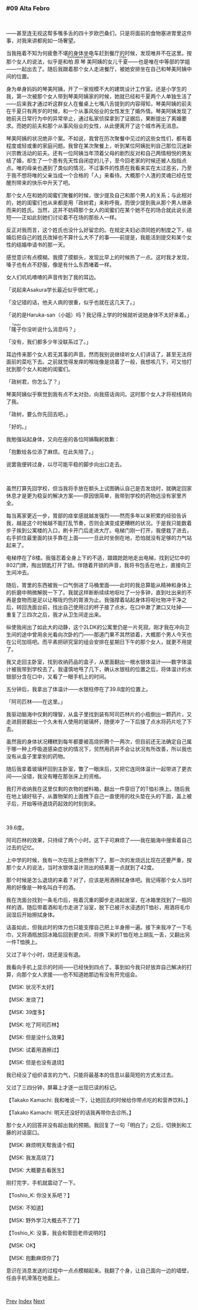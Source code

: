### #09 Alta Febro

&emsp;

——甚至连无视这帮多嘴多舌的四十岁欧巴桑们，只是将面前的食物塞进胃里这件事，对我来讲都宛如一场奢望。

当我拖着不知为何疲惫不堪的身体坐电车赶到餐厅的时候，发现唯并不在这里。按那个女人的说法，似乎是和<ruby><rb>柏原琴美</rb><rt>Kashiwabara Kotomi</rt></ruby>阿姨的女儿<ruby><rb>千夏</rb><rt>Chika</rt></ruby>——也是唯在中等部的学姐——一起出去了。随后我跟着那个女人走进餐厅，被她安排坐在自己和琴美阿姨中间的位置。

身为单身妈妈的琴美阿姨，开了一家规模不大的建筑设计工作室。还是小学生的我，第一次被那个女人带到琴美阿姨家的时候，她就已经和千夏两个人单独生活了——后来我才通过听这群女人在餐桌上七嘴八舌提到的内容得知，琴美阿姨的前夫在千夏只有两岁的时候，和一个从事风俗业的女性发生了婚外情。琴美阿姨发现了她前夫日常行为中的异常举止，通过私家侦探拿到了证据后，果断提出了离婚要求。而她的前夫和那个从事风俗业的女性，从此便离开了这个城市再无消息。

琴美阿姨的状况绝非个案。不如说，我曾在历次聚餐中见过的这些女性们，都有着程度或轻或重的家庭问题。我曾在某次聚餐上，听到某位阿姨批判自己那位沉迷新兴宗教活动的前夫。还有一位阿姨当年顶着父母的剧烈反对和自己两情相悦的男友结了婚，却生了一个患有先天性自闭症的儿子，至今回老家的时候还被人指指点点。唯的母亲也遇到了类似的情况，不过事件的性质在我看来实在太过恶劣，乃至于我不想将唯的父亲当成一个合格的「人」来看待。大概那个人渣的灵魂已经在觉醒剂带来的快乐中升天了吧。

那个女人在和她的闺蜜们聚餐的时候，很少提及自己和那个男人的关系；与此相对的，她的闺蜜们也从来都是用「政树君」来称呼我，而很少提到我从那个男人继承而来的姓氏。当然，这并不妨碍那个女人的闺蜜们在某个她不在的场合就此说长道短——正如此刻她们讨论着不在场的那些人一样。

反正对我而言，这个姓氏也没什么好留恋的。在规定夫妇必须同姓的制度之下，结婚后把自己的姓氏改掉也不算什么大不了的事——前提是，我能活到提交和某个女性的结婚申请书的那一天。

感觉意识有点模糊。我摸了摸额头，发现比早上的时候热了一点。这时我才发现，嗓子也有点不舒服，像是有什么东西堵着一样。

女人们叽叽喳喳的声音传到了我的耳边。

「说起来Asakura学长最近似乎很忙呢。」

「没记错的话，他夫人病的很重，似乎也就在这几天了。」

「说的是Haruka-san（小姐）吗？我记得上学的时候就听说她身体不太好来着。」

「<ruby><rb>隆子</rb><rt>Takako</rt></ruby>你没听说什么消息吗？」

「没有，我们都多少年没联系过了。」

耳边传来那个女人若无其事的声音。然而我别说继续听女人们讲话了，甚至无法将面前的菜吃下去。之前就觉得发痒的喉咙像是烧着了一般，我想咳几下，可又怕打扰到那个女人和她的闺蜜们。

「政树君，你怎么了？」

琴美阿姨似乎察觉到我有点不太对劲，向我搭话询问。这时那个女人才将视线转向了我。

「政树，要么你先回去吧。」

「好的。」

我勉强站起身体，又向在座的各位阿姨鞠躬致歉：

「抱歉给各位添了麻烦。在此失陪了。」

说罢我便转过身，以尽可能平稳的脚步向出口走去。

&emsp;

虽然打算先回学校，但当我将手放在额头上试图确认自己是否发烧时，就确定回家休息才是更为稳妥的解决方案——原因很简单，我带到学校的药物远没有家里齐全。

每当离家更近一步，胃部的痉挛感就越发强烈——然而多年以来积累的经验告诉我，越是这个时候越不能打乱节奏，否则会演变成更糟糕的状况。于是我只能数着步子挨到公寓楼的入口，刷卡开门后走进大厅。电梯门刚一打开，我便栽了进去，右手抓住最里面的扶手靠在上面——一旦此时坐倒在地，恐怕就没有足够的力气站起来了。

电梯停在了8楼。我强忍着全身上下的不适，踉踉跄跄地走出电梯，找到记忆中的802门牌，掏出钥匙打开了锁。伴随着开锁的声音，我将书包丢在地上，直接向卫生间冲去。

随后，胃里的东西被我一口气倒进了马桶里面——此时的我总算能从精神和身体上的折磨中稍微解脱一下了。我就这样断断续续地呕吐了一分多钟，直到吐出来的不再是食物而是足以让喉咙灼伤的胃液为止。我强撑着站起身体将呕吐物冲干净之后，转回洗面台前，找出自己使用过的杯子接了点水，在口中漱了漱口又吐掉——重复了三四次之后，我才从卫生间走出来。

纵使我闹出了如此大的动静，这个2LDK的公寓里仍是一片死寂。刚才我在冲向卫生间的途中曾用余光看向次卧的门——那道门果不其然锁着，大概那个男人今天也在公司加班吧。而平素把研究室的组会安排在星期日下午的那个女人，就更不用提了。

我又走回主卧室，找到收纳药品的盒子，从里面翻出一根水银体温计——数字体温计被我带到学校去了。我谨慎地甩了几下，确认水银柱的位置之后，将体温计的水银部分含在口中，又看了一眼手机上的时间。

五分钟后，我拿出了体温计——水银柱停在了39.8度的位置上。

「阿司匹林——在这里。」

我驱动脑海中仅剩的理智，从盒子里找到装有阿司匹林片的小瓶倒出一颗药片，又走进厨房翻出一个久未有人使用的玻璃杯，随便冲了一下后接了点水将药片吃了下去。

虽然我的身体状况糟糕到每年都要被高烧折腾个一两次，但目前还无法确定自己属于哪一种上呼吸道感染症状的情况下，贸然用药并不会让状况有所改善，所以我也没有从盒子里拿别的药物。

随后我拿着玻璃杯回到主卧室，瞥了一眼床后，又把它连同体温计一起带进了更衣间——没错，我没有睡在那张床上的资格。

我打开收纳我在这里仅剩的衣物的塑料箱，翻出一件穿旧了的T恤衫换上。随后我在地上铺好毯子，从置物架的上面拽下自己一直使用的枕头垫在头的下面，盖上被子后，开始等待退烧药起效的时刻到来。

&emsp;

39.6度。

阿司匹林的效果，只持续了两个小时。这下子可麻烦了——我在脑海中搜索着自己过去的记忆。

上中学的时候，我有一次在班上突然倒下了。那一次的发烧远比现在还要严重，按那个女人的说法，当时水银体温计测出的结果差一点就到了42度。

那个时候是怎么退烧的来着？对了，应该是用酒擦拭身体吧。我记得那个女人当时用的好像是一种名叫白干的酒。

我在洗面台找到一条毛巾后，拖着沉重的脚步走进起居室，在冰箱里找到了一瓶同样的酒，随后带着酒和毛巾走进了浴室，脱下已被汗水浸透的T恤衫，用酒将毛巾润湿后开始擦拭身体。

话虽如此，但我此时的体力也只能支撑自己把上半身擦一遍。接下来我冲了一下毛巾，又将酒瓶放回冰箱后回到更衣间，将换下来的T恤在地上胡乱一丢，又翻出另一件T恤换上。

又过了半个小时，烧还是没有退。

我看向手机上显示的时间——已经快到四点了。事到如今我只好放弃自己解决的打算，向那个女人求援——也不知道她那边有没有开完组会。

【MSK: 状况不太好】

【MSK: 发烧了】

【MSK: 39度多】

【MSK: 吃了阿司匹林】

【MSK: 但是没什么效果】

【MSK: 试着用酒擦过】

【MSK: 但是也没有退烧】

我已经没了组织语言的力气，只能将最基本的信息以最简短的方式发过去。

又过了三四分钟，屏幕上才逐一出现已读的标记。

【Takako Kamachi: 我和唯说一下，让她回去的时候给你带点吃的和营养饮料。】

【Takako Kamachi: 明天还没好的话我再带你去诊所。】

那个女人的回答并没有超出我的预期。我回复了一句「明白了」之后，切换到和工藤的对话窗口。

【MSK: 麻烦明天帮我请个假】

【MSK: 我发高烧了】

【MSK: 大概要去看医生】

刚打完字，手机就震动了一下。

【Toshio_K: 你没关系吧？】

【MSK: 不知道】

【MSK: 野外学习大概去不了了】

【Toshio_K: 没事，我会和菅田老师说明的】

【MSK: OK】

【MSK: 抱歉麻烦你了】

意识在消息发送的过程中一点点模糊起来。我翻了个身，让自己面向一边的墙壁，任由手机滑落在地面上。

&emsp;

[Prev](01-08.md) [Index](../index.md) [Next](01-10.md)
